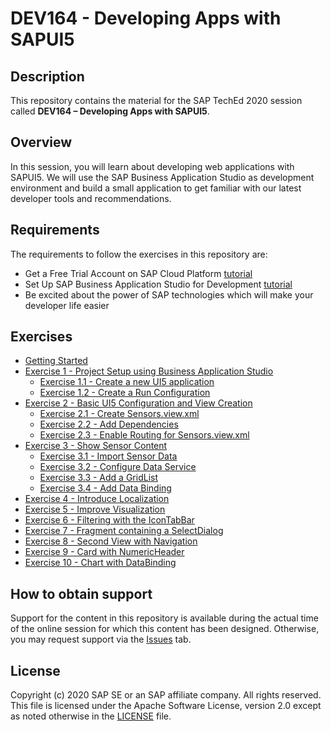 # DEV164 - Developing Apps with SAPUI5

## Description

This repository contains the material for the SAP TechEd 2020 session called **DEV164 – Developing Apps with SAPUI5**. 

## Overview

In this session, you will learn about developing web applications with SAPUI5. We will use the SAP Business Application Studio as development environment and build a small application to get familiar with our latest developer tools and recommendations.

## Requirements

The requirements to follow the exercises in this repository are:
- Get a Free Trial Account on SAP Cloud Platform [tutorial](https://developers.sap.com/tutorials/hcp-create-trial-account.html)
- Set Up SAP Business Application Studio for Development [tutorial](https://developers.sap.com/tutorials/appstudio-onboarding.html)
- Be excited about the power of SAP technologies which will make your developer life easier


## Exercises
- [Getting Started](exercises/ex0/)
- [Exercise 1 - Project Setup using Business Application Studio](exercises/ex1/)
    - [Exercise 1.1 - Create a new UI5 application](exercises/ex1#exercise-11---create-a-new-ui5-application)
    - [Exercise 1.2 - Create a Run Configuration](exercises/ex1#exercise-12---create-a-run-configuration)
- [Exercise 2 - Basic UI5 Configuration and  View Creation](exercises/ex2/)
    - [Exercise 2.1 - Create Sensors.view.xml](exercises/ex2#exercise-21---create-sensorsviewxml)
    - [Exercise 2.2 - Add Dependencies](exercises/ex2#exercise-22---add-dependencies)
    - [Exercise 2.3 - Enable Routing for Sensors.view.xml](exercises/ex2#exercise-23---enable-routing-for-sensorsviewxml)
- [Exercise 3 - Show Sensor Content](exercises/ex3/)
    - [Exercise 3.1 - Import Sensor Data](exercises/ex3#exercise-31---import-sensor-data)
    - [Exercise 3.2 - Configure Data Service](exercises/ex3#exercise-32---configure-data-service)
    - [Exercise 3.3 - Add a GridList](exercises/ex3#exercise-33---add-a-gridlist)
    - [Exercise 3.4 - Add Data Binding](exercises/ex3#exercise-34---add-data-binding)
- [Exercise 4 - Introduce Localization](exercises/ex4/)
- [Exercise 5 - Improve Visualization](exercises/ex5/)
- [Exercise 6 - Filtering with the IconTabBar](exercises/ex6/)
- [Exercise 7 - Fragment containing a SelectDialog](exercises/ex7/)
- [Exercise 8 - Second View with Navigation](exercises/ex8/)
- [Exercise 9 - Card with NumericHeader](exercises/ex9/)
- [Exercise 10 - Chart with DataBinding](exercises/ex10/)

## How to obtain support

Support for the content in this repository is available during the actual time of the online session for which this content has been designed. Otherwise, you may request support via the [Issues](../../issues) tab.

## License
Copyright (c) 2020 SAP SE or an SAP affiliate company. All rights reserved. This file is licensed under the Apache Software License, version 2.0 except as noted otherwise in the [LICENSE](LICENSE) file.
